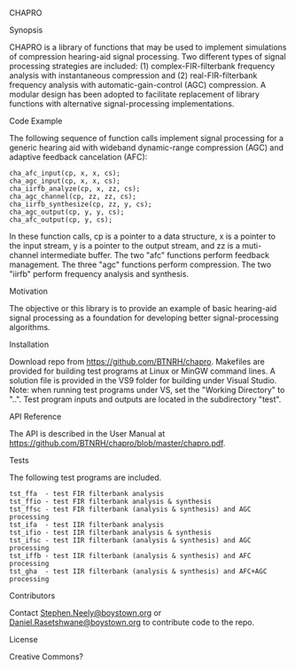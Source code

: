 CHAPRO

Synopsis

CHAPRO is a library of functions that may be used to implement simulations of compression hearing-aid signal processing. Two different types of signal processing strategies are included: (1) complex-FIR-filterbank frequency analysis with instantaneous compression and (2) real-FIR-filterbank frequency analysis with automatic-gain-control (AGC) compression. A modular design has been adopted to facilitate replacement of library functions with alternative signal-processing implementations.

Code Example

The following sequence of function calls implement signal processing for a generic hearing aid with wideband dynamic-range compression (AGC) and adaptive feedback cancelation (AFC):

    cha_afc_input(cp, x, x, cs);
    cha_agc_input(cp, x, x, cs);
    cha_iirfb_analyze(cp, x, zz, cs);
    cha_agc_channel(cp, zz, zz, cs);
    cha_iirfb_synthesize(cp, zz, y, cs);
    cha_agc_output(cp, y, y, cs);
    cha_afc_output(cp, y, cs);

In these function calls, cp is a pointer to a data structure, x is a pointer to the input stream, y is a pointer to the output stream, and zz is a muti-channel intermediate buffer. The two "afc" functions perform feedback management. The three "agc" functions perform compression. The two "iirfb" perform frequency analysis and synthesis.

Motivation

The objective or this library is to provide an example of basic hearing-aid signal processing as a foundation for developing better signal-processing algorithms.

Installation

Download repo from https://github.com/BTNRH/chapro. Makefiles are provided for building test programs at Linux or MinGW command lines. A solution file is provided in the VS9 folder for building under Visual Studio. Note: when running test programs under VS, set the "Working Directory" to "..". Test program inputs and outputs are located in the subdirectory "test".

API Reference

The API is described in the User Manual at https://github.com/BTNRH/chapro/blob/master/chapro.pdf.

Tests

The following test programs are included.

    tst_ffa  - test FIR filterbank analysis
    tst_ffio - test FIR filterbank analysis & synthesis
    tst_ffsc - test FIR filterbank (analysis & synthesis) and AGC processing
    tst_ifa  - test IIR filterbank analysis
    tst_ifio - test IIR filterbank analysis & synthesis
    tst_ifsc - test IIR filterbank (analysis & synthesis) and AGC processing
    tst_iffb - test IIR filterbank (analysis & synthesis) and AFC processing
    tst_gha  - test IIR filterbank (analysis & synthesis) and AFC+AGC processing

Contributors

Contact Stephen.Neely@boystown.org or Daniel.Rasetshwane@boystown.org to contribute code to the repo.

License

Creative Commons?

